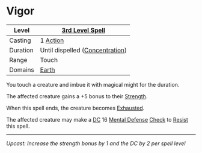 # Vigor

| Level    | [3rd Level Spell](3rd%20Level%20Spells.md)                            |
| -------- | --------------------------------------------------------------------- |
| Casting  | 1 [Action](../../../../Game%20Procedures/Core%20Procedures/Action.md) |
| Duration | Until dispelled ([Concentration](../../Concentration.md))             |
| Range    | Touch                                                                 |
| Domains  | [Earth](../../Spell%20Domains/Earth.md)                               |

You touch a creature and imbue it with magical might for the duration.

The affected creature gains a +5 bonus to their [Strength](../../../../Player%20Characters/The%20Ability%20Scores/Strength.md).

When this spell ends, the creature becomes [Exhausted](../../../../Game%20Procedures/Conditions/Exhausted.md).

The affected creature may make a [DC](../../../../Game%20Procedures/Core%20Procedures/DC.md) 16 [Mental Defense](../../../../Player%20Characters/Derived%20Statistics/Mental%20Defense.md) [Check](../../../../Game%20Procedures/Core%20Procedures/Check.md) to [Resist](../../Resist.md) this spell.

---
*Upcast: Increase the strength bonus by 1 and the DC by 2 per spell level*
